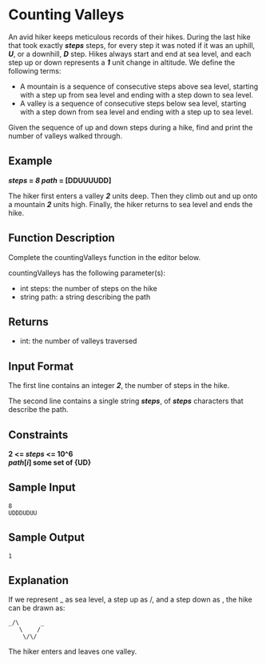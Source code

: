 # Counting Valleys
An avid hiker keeps meticulous records of their hikes. During the last hike that took exactly **_steps_** steps, for every step it was noted if it was an uphill, **_U_**, or a downhill, **_D_** step. Hikes always start and end at sea level, and each step up or down represents a **_1_** unit change in altitude. We define the following terms:

- A mountain is a sequence of consecutive steps above sea level, starting with a step up from sea level and ending with a step down to sea level.
- A valley is a sequence of consecutive steps below sea level, starting with a step down from sea level and ending with a step up to sea level.

Given the sequence of up and down steps during a hike, find and print the number of valleys walked through.

## Example
**_steps_ = _8 path_ = [DDUUUUDD]**

The hiker first enters a valley **_2_** units deep. Then they climb out and up onto a mountain **_2_** units high. Finally, the hiker returns to sea level and ends the hike.

## Function Description
Complete the countingValleys function in the editor below.

countingValleys has the following parameter(s):

- int steps: the number of steps on the hike
- string path: a string describing the path

## Returns
- int: the number of valleys traversed

## Input Format
The first line contains an integer **_2_**, the number of steps in the hike.

The second line contains a single string **_steps_**, of **_steps_** characters that describe the path.

## Constraints 
**2 <= _steps_ <= 10^6**  
**_path_[_i_] some set of {UD}**  

## Sample Input
```
8
UDDDUDUU
```
## Sample Output
```
1
```

## Explanation
If we represent _ as sea level, a step up as /, and a step down as \, the hike can be drawn as:

```
_/\      _
   \    /
    \/\/
```

The hiker enters and leaves one valley.